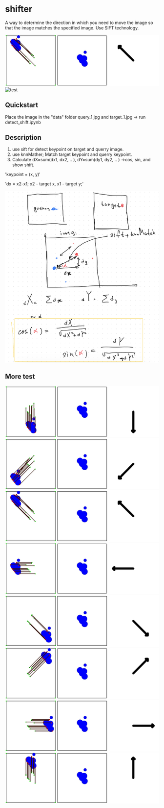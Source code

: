 # shifter
A way to determine the direction in which you need to move the image so that the image matches the specified image. Use SIFT technology.

![test](image/result_8.jpg)
![test](image/result_21.jpg)

## Quickstart
Place the image in the "data" folder query_1.jpg and target_1.jpg -> run detect_shift.ipynb

## Description 
1. use sift for detect keypoint on target and querry image.
2. use knnMather; Match target keypoint and querry keypoint.
3. Calculate dX=sum(dx1, dx2, .. ), dY=sum(dy1, dy2, .. ) ->cos, sin, and show shift.

'keypoint = (x, y)'

'dx = x2-x1; x2 - target x, x1 - target y;'

![info](info.jpeg)

## More test
![test](image/result_6.jpg)
![test](image/result_7.jpg)
![test](image/result_8.jpg)
![test](image/result_9.jpg)
![test](image/result_10.jpg)
![test](image/result_11.jpg)
![test](image/result_12.jpg)
![test](image/result_13.jpg)
